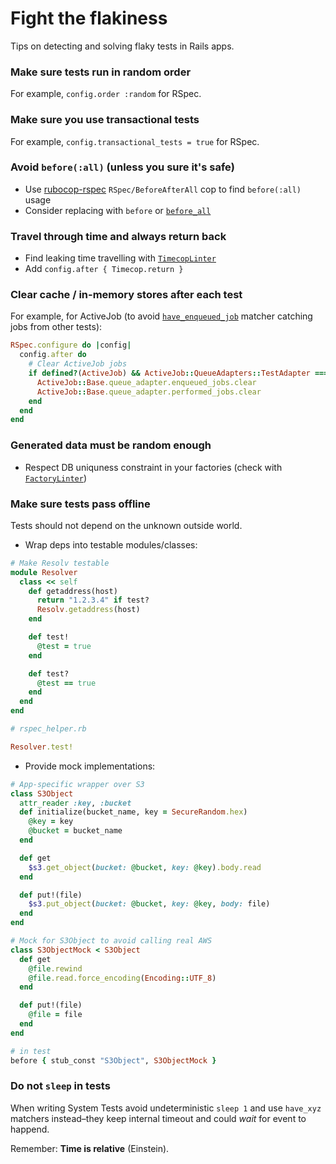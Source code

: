 # Fight the flakiness

Tips on detecting and solving flaky tests in Rails apps.

### Make sure tests run in random order

For example, `config.order :random` for RSpec.

### Make sure you use transactional tests

For example, `config.transactional_tests = true` for RSpec.

### Avoid `before(:all)` (unless you sure it's safe)

- Use [rubocop-rspec](https://github.com/rubocop-hq/rubocop-rspec) `RSpec/BeforeAfterAll` cop to find `before(:all)` usage
- Consider replacing with `before` or [`before_all`](https://test-prof.evilmartians.io/#/before_all)

### Travel through time and always return back

- Find leaking time travelling with [`TimecopLinter`](../tools/timecop_linter)
- Add `config.after { Timecop.return }`
 
### Clear cache / in-memory stores after each test

For example, for ActiveJob (to avoid [`have_enqueued_job`](https://relishapp.com/rspec/rspec-rails/docs/matchers/have-enqueued-job-matcher) matcher catching jobs from other tests):
  
```ruby
RSpec.configure do |config|
  config.after do
    # Clear ActiveJob jobs
    if defined?(ActiveJob) && ActiveJob::QueueAdapters::TestAdapter === ActiveJob::Base.queue_adapter
      ActiveJob::Base.queue_adapter.enqueued_jobs.clear
      ActiveJob::Base.queue_adapter.performed_jobs.clear
    end
  end
end
```

### Generated data must be random enough

- Respect DB uniquness constraint in your factories (check with [`FactoryLinter`](../tools/factory_linter))

### Make sure tests pass offline

Tests should not depend on the unknown outside world.

- Wrap deps into testable modules/classes:
  
```ruby
# Make Resolv testable
module Resolver
  class << self
    def getaddress(host)
      return "1.2.3.4" if test?
      Resolv.getaddress(host)
    end

    def test!
      @test = true
    end

    def test?
      @test == true
    end
  end
end

# rspec_helper.rb

Resolver.test!
```

- Provide mock implementations:
  
```ruby
# App-specific wrapper over S3
class S3Object
  attr_reader :key, :bucket
  def initialize(bucket_name, key = SecureRandom.hex)
    @key = key
    @bucket = bucket_name
  end

  def get
    $s3.get_object(bucket: @bucket, key: @key).body.read
  end

  def put!(file)
    $s3.put_object(bucket: @bucket, key: @key, body: file)
  end
end

# Mock for S3Object to avoid calling real AWS
class S3ObjectMock < S3Object
  def get
    @file.rewind
    @file.read.force_encoding(Encoding::UTF_8)
  end

  def put!(file)
    @file = file
  end
end

# in test
before { stub_const "S3Object", S3ObjectMock }
```

### Do not `sleep` in tests

When writing System Tests avoid undeterministic `sleep 1` and
use `have_xyz` matchers instead–they keep internal timeout and could _wait_ for
event to happend.

Remember: **Time is relative** (Einstein).
